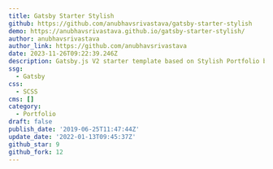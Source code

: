 ```yaml
---
title: Gatsby Starter Stylish
github: https://github.com/anubhavsrivastava/gatsby-starter-stylish
demo: https://anubhavsrivastava.github.io/gatsby-starter-stylish/
author: anubhavsrivastava
author_link: https://github.com/anubhavsrivastava
date: 2023-11-26T09:22:39.246Z
description: Gatsby.js V2 starter template based on Stylish Portfolio by startbootstrap
ssg:
  - Gatsby
css:
  - SCSS
cms: []
category:
  - Portfolio
draft: false
publish_date: '2019-06-25T11:47:44Z'
update_date: '2022-01-13T09:45:37Z'
github_star: 9
github_fork: 12
---
```

